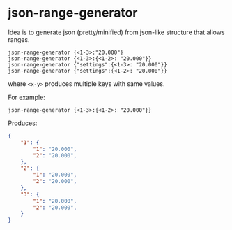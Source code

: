 # json-range-generator

Idea is to generate json (pretty/minified) from json-like structure that allows ranges.

```
json-range-generator {<1-3>:"20.000"}
json-range-generator {<1-3>:{<1-2>: "20.000"}}
json-range-generator {"settings":{<1-3>: "20.000"}}
json-range-generator {"settings":{<1-2>: "20.000"}}
```

where `<x-y>` produces multiple keys with same values.

For example:
```
json-range-generator {<1-3>:{<1-2>: "20.000"}}
```
Produces:
```json
{
    "1": {
        "1": "20.000",
        "2": "20.000",
    },
    "2": {
        "1": "20.000",
        "2": "20.000",
    },
    "3": {
        "1": "20.000",
        "2": "20.000",
    }
}
```
